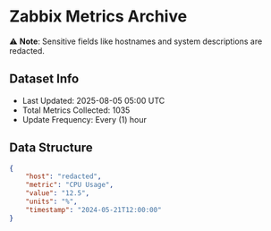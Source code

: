 # Zabbix Metrics Archive

⚠️ **Note**: Sensitive fields like hostnames and system descriptions are redacted.

## Dataset Info
- Last Updated: 2025-08-05 05:00 UTC
- Total Metrics Collected: 1035
- Update Frequency: Every (1) hour

## Data Structure
```json
{
    "host": "redacted",
    "metric": "CPU Usage",
    "value": "12.5",
    "units": "%",
    "timestamp": "2024-05-21T12:00:00"
}
```
